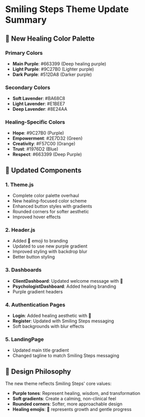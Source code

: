 # Smiling Steps Theme Update Summary

## 🎨 New Healing Color Palette

### Primary Colors
- **Main Purple**: #663399 (Deep healing purple)
- **Light Purple**: #9C27B0 (Lighter purple)
- **Dark Purple**: #512DA8 (Darker purple)

### Secondary Colors
- **Soft Lavender**: #BA68C8
- **Light Lavender**: #E1BEE7
- **Deep Lavender**: #8E24AA

### Healing-Specific Colors
- **Hope**: #9C27B0 (Purple)
- **Empowerment**: #2E7D32 (Green)
- **Creativity**: #F57C00 (Orange)
- **Trust**: #1976D2 (Blue)
- **Respect**: #663399 (Deep Purple)

## 📱 Updated Components

### 1. Theme.js
- Complete color palette overhaul
- New healing-focused color scheme
- Enhanced button styles with gradients
- Rounded corners for softer aesthetic
- Improved hover effects

### 2. Header.js
- Added 🌸 emoji to branding
- Updated to use new purple gradient
- Improved styling with backdrop blur
- Better button styling

### 3. Dashboards
- **ClientDashboard**: Updated welcome message with 🌸
- **PsychologistDashboard**: Added healing branding
- Purple gradient headers

### 4. Authentication Pages
- **Login**: Added healing aesthetic with 🌸
- **Register**: Updated with Smiling Steps messaging
- Soft backgrounds with blur effects

### 5. LandingPage
- Updated main title gradient
- Changed tagline to match Smiling Steps messaging

## 🌸 Design Philosophy
The new theme reflects Smiling Steps' core values:
- **Purple tones**: Represent healing, wisdom, and transformation
- **Soft gradients**: Create a calming, non-clinical feel
- **Rounded corners**: Softer, more approachable design
- **Healing emojis**: 🌸 represents growth and gentle progress